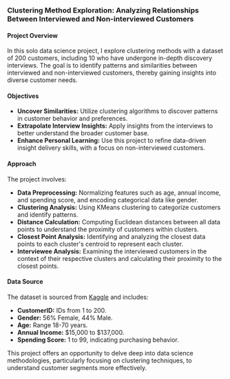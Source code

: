 ### Clustering Method Exploration: Analyzing Relationships Between Interviewed and Non-interviewed Customers

#### Project Overview
In this solo data science project, I explore clustering methods with a dataset of 200 customers, including 10 who have undergone in-depth discovery interviews. The goal is to identify patterns and similarities between interviewed and non-interviewed customers, thereby gaining insights into diverse customer needs.

#### Objectives
- **Uncover Similarities:** Utilize clustering algorithms to discover patterns in customer behavior and preferences.
- **Extrapolate Interview Insights:** Apply insights from the interviews to better understand the broader customer base.
- **Enhance Personal Learning:** Use this project to refine data-driven insight delivery skills, with a focus on non-interviewed customers.

#### Approach
The project involves:
- **Data Preprocessing:** Normalizing features such as age, annual income, and spending score, and encoding categorical data like gender.
- **Clustering Analysis:** Using KMeans clustering to categorize customers and identify patterns.
- **Distance Calculation:** Computing Euclidean distances between all data points to understand the proximity of customers within clusters.
- **Closest Point Analysis:** Identifying and analyzing the closest data points to each cluster's centroid to represent each cluster.
- **Interviewee Analysis:** Examining the interviewed customers in the context of their respective clusters and calculating their proximity to the closest points.

#### Data Source
The dataset is sourced from [Kaggle](https://www.kaggle.com/datasets/shrutimechlearn/customer-data) and includes:
- **CustomerID:** IDs from 1 to 200.
- **Gender:** 56% Female, 44% Male.
- **Age:** Range 18-70 years.
- **Annual Income:** $15,000 to $137,000.
- **Spending Score:** 1 to 99, indicating purchasing behavior.

This project offers an opportunity to delve deep into data science methodologies, particularly focusing on clustering techniques, to understand customer segments more effectively.
